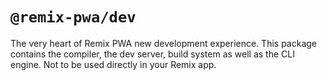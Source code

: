 # `@remix-pwa/dev`

The very heart of Remix PWA new development experience. This package contains the compiler, the dev server, build system as well as
the CLI engine. Not to be used directly in your Remix app.
